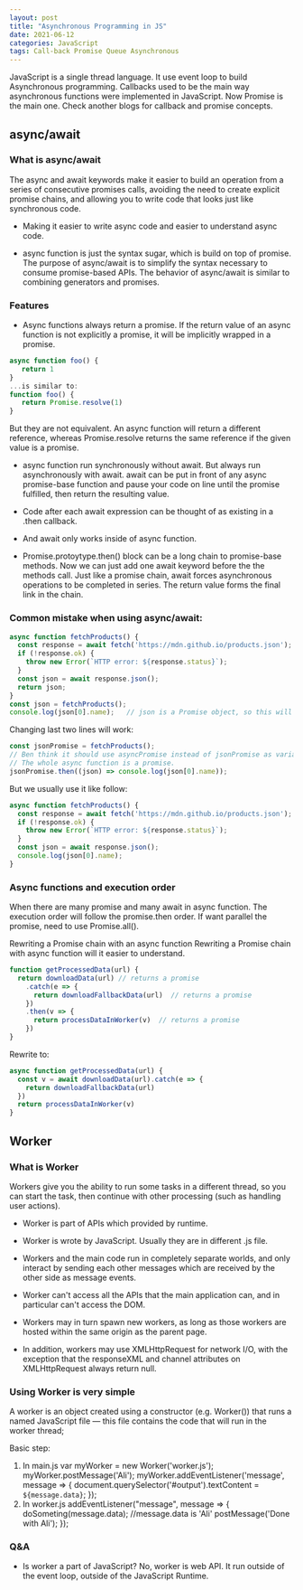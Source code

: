 ```yaml
---
layout: post
title: "Asynchronous Programming in JS"
date: 2021-06-12
categories: JavaScript
tags: Call-back Promise Queue Asynchronous
---
```


JavaScript is a single thread language. It use event loop to build Asynchronous programming.
Callbacks used to be the main way asynchronous functions were implemented in JavaScript. Now Promise is the main one.
Check another blogs for callback and promise concepts.

## async/await

### What is async/await
The async and await keywords make it easier to build an operation from a series of consecutive promises calls, avoiding the need to create explicit promise chains, and allowing you to write code that looks just like synchronous code. 

- Making it easier to write async code and easier to understand async code.

- async function is just the syntax sugar, which is build on top of promise.
The purpose of async/await is to simplify the syntax necessary to consume promise-based APIs. The behavior of async/await is similar to combining generators and promises.

### Features

- Async functions always return a promise. If the return value of an async function is not explicitly a promise, it will be implicitly wrapped in a promise.
```javascript
async function foo() {
   return 1
}
...is similar to:
function foo() {
   return Promise.resolve(1)
}
```
But they are not equivalent.
An async function will return a different reference, whereas Promise.resolve returns the same reference if the given value is a promise.

- async function run synchronously without await. But always run asynchronously with await. await can be put in front of any async promise-base function and pause your code on line until the promise fulfilled, then return the resulting value. 

- Code after each await expression can be thought of as existing in a .then callback.

- And await only works inside of async function.
		
- Promise.protoytype.then() block can be a long chain to promise-base methods. Now we can just add one await keyword before the the methods call. Just like a promise chain, await forces asynchronous operations to be completed in series. The return value forms the final link in the chain. 

### Common mistake when using async/await:
```javascript
async function fetchProducts() {
  const response = await fetch('https://mdn.github.io/products.json');
  if (!response.ok) {
    throw new Error(`HTTP error: ${response.status}`);
  }
  const json = await response.json();
  return json;
}
const json = fetchProducts();
console.log(json[0].name);   // json is a Promise object, so this will not work
```
Changing last two lines will work:
```javascript
const jsonPromise = fetchProducts();
// Ben think it should use asyncPromise instead of jsonPromise as variable. 
// The whole async function is a promise. 
jsonPromise.then((json) => console.log(json[0].name));
```
But we usually use it like follow:
```javascript
async function fetchProducts() {
  const response = await fetch('https://mdn.github.io/products.json');
  if (!response.ok) {
    throw new Error(`HTTP error: ${response.status}`);
  }
  const json = await response.json();
  console.log(json[0].name);
}
```

### Async functions and execution order

When there are many promise and many await in async function. The execution order will follow the promise.then order.
If want parallel the promise, need to use Promise.all().

Rewriting a Promise chain with an async function
Rewriting a Promise chain with async function will it easier to understand. 
```javascript
function getProcessedData(url) {
  return downloadData(url) // returns a promise
    .catch(e => {
      return downloadFallbackData(url)  // returns a promise
    })
    .then(v => {
      return processDataInWorker(v)  // returns a promise
    })
}
```
Rewrite to:
```javascript
async function getProcessedData(url) {
  const v = await downloadData(url).catch(e => {
    return downloadFallbackData(url)
  })
  return processDataInWorker(v)
}
```

## Worker

### What is Worker
Workers give you the ability to run some tasks in a different thread, so you can start the task, then continue with other processing (such as handling user actions).

- Worker is part of APIs which provided by runtime.
- Worker is wrote by JavaScript. Usually they are in different .js file.
- Workers and the main code run in completely separate worlds, and only interact by sending each other messages which are received by the other side as message events.
- Worker can't access all the APIs that the main application can, and in particular can't access the DOM.

- Workers may in turn spawn new workers, as long as those workers are hosted within the same origin as the parent page. 
- In addition, workers may use XMLHttpRequest for network I/O, with the exception that the responseXML and channel attributes on XMLHttpRequest always return null.

### Using Worker is very simple

A worker is an object created using a constructor (e.g. Worker()) that runs a named JavaScript file — this file contains the code that will run in the worker thread; 

Basic step:
1. In main.js
var myWorker = new Worker('worker.js');
myWorker.postMessage('Ali');
myWorker.addEventListener('message', message => {
  document.querySelector('#output').textContent = `${message.data}`;
});
2. In worker.js
addEventListener("message", message => {
  doSometing(message.data); //message.data is 'Ali'
  postMessage('Done with Ali');
});

### Q&A

- Is worker a part of JavaScript?
No, worker is web API. It run outside of the event loop, outside of the JavaScript Runtime.
